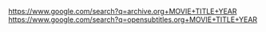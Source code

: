 https://www.google.com/search?q=archive.org+MOVIE+TITLE+YEAR
https://www.google.com/search?q=opensubtitles.org+MOVIE+TITLE+YEAR
